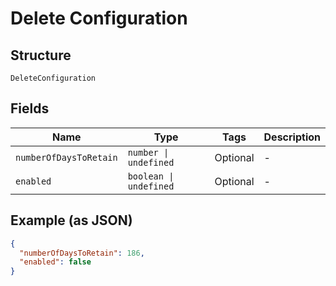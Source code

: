 
# Delete Configuration

## Structure

`DeleteConfiguration`

## Fields

| Name | Type | Tags | Description |
|  --- | --- | --- | --- |
| `numberOfDaysToRetain` | `number \| undefined` | Optional | - |
| `enabled` | `boolean \| undefined` | Optional | - |

## Example (as JSON)

```json
{
  "numberOfDaysToRetain": 186,
  "enabled": false
}
```

